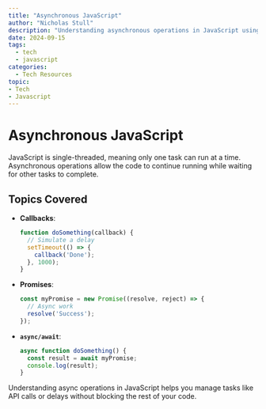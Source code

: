 ```yaml
---
title: "Asynchronous JavaScript"
author: "Nicholas Stull"
description: "Understanding asynchronous operations in JavaScript using callbacks, promises, and async/await."
date: 2024-09-15
tags:
  - tech
  - javascript
categories:
  - Tech Resources
topic:
- Tech
- Javascript
---
```


# Asynchronous JavaScript

JavaScript is single-threaded, meaning only one task can run at a time. Asynchronous operations allow the code to continue running while waiting for other tasks to complete.

## Topics Covered

- **Callbacks**:
  ```javascript
  function doSomething(callback) {
    // Simulate a delay
    setTimeout(() => {
      callback('Done');
    }, 1000);
  }
  ```
- **Promises**:
  ```javascript
  const myPromise = new Promise((resolve, reject) => {
    // Async work
    resolve('Success');
  });
  ```
- **`async/await`**:
  ```javascript
  async function doSomething() {
    const result = await myPromise;
    console.log(result);
  }
  ```

Understanding async operations in JavaScript helps you manage tasks like API calls or delays without blocking the rest of your code.
